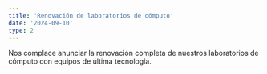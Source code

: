 ```yaml
---
title: 'Renovación de laboratorios de cómputo'
date: '2024-09-10'
type: 2
---
```


Nos complace anunciar la renovación completa de nuestros laboratorios de cómputo con equipos de última tecnología.